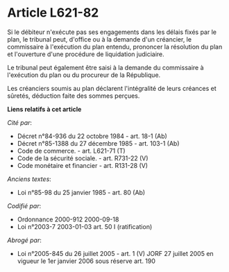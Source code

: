 # Article L621-82

Si le débiteur n'exécute pas ses engagements dans les délais fixés par le plan, le tribunal peut, d'office ou à la demande
d'un créancier, le commissaire à l'exécution du plan entendu, prononcer la résolution du plan et l'ouverture d'une procédure
de liquidation judiciaire.

Le tribunal peut également être saisi à la demande du commissaire à l'exécution du plan ou du procureur de la République.

Les créanciers soumis au plan déclarent l'intégralité de leurs créances et sûretés, déduction faite des sommes perçues.

**Liens relatifs à cet article**

_Cité par_:

  - Décret n°84-936 du 22 octobre 1984 - art. 18-1 (Ab)
  - Décret n°85-1388 du 27 décembre 1985 - art. 103-1 (Ab)
  - Code de commerce. - art. L621-71 (T)
  - Code de la sécurité sociale. - art. R731-22 (V)
  - Code monétaire et financier - art. R131-28 (V)

_Anciens textes_:

  - Loi n°85-98 du 25 janvier 1985 - art. 80 (Ab)

_Codifié par_:

  - Ordonnance 2000-912 2000-09-18
  - Loi n°2003-7 2003-01-03 art. 50 I (ratification)

_Abrogé par_:

  - Loi n°2005-845 du 26 juillet 2005 - art. 1 (V) JORF 27 juillet 2005 en vigueur le 1er janvier 2006 sous réserve art. 190
